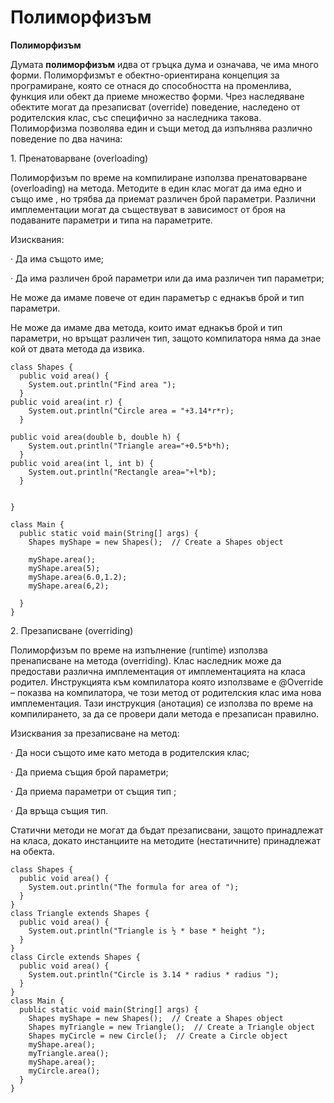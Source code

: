 # Полиморфизъм



**Полиморфизъм**&#x20;

Думата **полиморфизъм** идва от гръцка дума и означава, че има много форми. Полиморфизмът е обектно-ориентирана концепция за програмиране, която се отнася до способността на променлива, функция или обект да приеме множество форми. Чрез наследяване обектите могат да презаписват (override) поведение, наследено от родителския клас, със специфично за наследника такова. Полиморфизма позволява един и същи метод да изпълнява различно поведение по два начина:&#x20;

1\.    Пренатоварване (overloading)

Полиморфизъм по време на компилиране използва пренатоварване (overloading) на метода. Методите в един клас  могат да има едно и също име , но трябва да приемат различен брой параметри. Различни имплементации могат да съществуват в зависимост от броя на подаваните параметри и типа на параметрите.

Изисквания:

·        Да има същото име;

·        Да има различен брой параметри или да има различен тип параметри;

Не може да имаме повече от един параметър с еднакъв брой и тип параметри.

Не може да имаме два метода, които имат еднакъв брой и тип параметри, но връщат различен тип, защото компилатора няма да знае кой от двата метода да извика.

```
class Shapes {
  public void area() {
    System.out.println("Find area ");
  }
public void area(int r) {
    System.out.println("Circle area = "+3.14*r*r);
  }
 
public void area(double b, double h) {
    System.out.println("Triangle area="+0.5*b*h);
  }
public void area(int l, int b) {
    System.out.println("Rectangle area="+l*b);
  }
 
 
}
 
class Main {
  public static void main(String[] args) {
    Shapes myShape = new Shapes();  // Create a Shapes object
     
    myShape.area();
    myShape.area(5);
    myShape.area(6.0,1.2);
    myShape.area(6,2);
     
  }
}

```

2\.    Презаписване (overriding)

Полиморфизъм по време на изпълнение (runtime) използва пренаписване на метода (overriding). Клас наследник може да предостави различна имплементация от имплементацията на класа родител. Инструкцията към компилатора която използваме е @Override – показва на компилатора, че този метод от родителския клас има нова имплементация. Тази инструкция (анотация) се използва по време на компилирането, за да се провери дали метода е презаписан правилно.

Изисквания за презаписване на метод:

·        Да носи същото име като метода в родителския клас;

·        Да приема същия брой параметри;

·        Да приема параметри от същия тип ;

·        Да връща същия тип.

Статични методи не могат да бъдат презаписвани, защото принадлежат на класа, докато инстанциите на методите (нестатичните) принадлежат на обекта.

```
class Shapes {
  public void area() {
    System.out.println("The formula for area of ");
  }
}
class Triangle extends Shapes {
  public void area() {
    System.out.println("Triangle is ½ * base * height ");
  }
}
class Circle extends Shapes {
  public void area() {
    System.out.println("Circle is 3.14 * radius * radius ");
  }
}
class Main {
  public static void main(String[] args) {
    Shapes myShape = new Shapes();  // Create a Shapes object
    Shapes myTriangle = new Triangle();  // Create a Triangle object
    Shapes myCircle = new Circle();  // Create a Circle object
    myShape.area();
    myTriangle.area();
    myShape.area();
    myCircle.area();
  }
}
```
